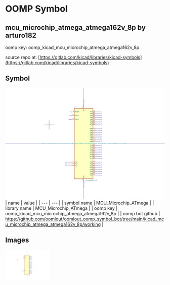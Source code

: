 # OOMP Symbol  
## mcu_microchip_atmega_atmega162v_8p  by arturo182  
  
oomp key: oomp_kicad_mcu_microchip_atmega_atmega162v_8p  
  
source repo at: [https://gitlab.com/kicad/libraries/kicad-symbols](https://gitlab.com/kicad/libraries/kicad-symbols)  
## Symbol  
  
[![working.png](working_600.png)](working.png)  
| name | value | 
| --- | --- | 
| symbol name | MCU_Microchip_ATmega | 
| library name | MCU_Microchip_ATmega | 
| oomp key | oomp_kicad_mcu_microchip_atmega_atmega162v_8p | 
| oomp bot github | https://github.com/oomlout/oomlout_oomp_symbol_bot/tree/main/kicad_mcu_microchip_atmega_atmega162v_8p/working | 
## Images  
  
[![working.png](working_140.png)](working.png)  
